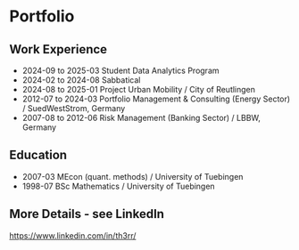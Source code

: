 # Portfolio

## Work Experience

* 2024-09 to 2025-03 Student Data Analytics Program
* 2024-02 to 2024-08 Sabbatical
* 2024-08 to 2025-01 Project Urban Mobility / City of Reutlingen
* 2012-07 to 2024-03 Portfolio Management & Consulting (Energy Sector) / SuedWestStrom, Germany
* 2007-08 to 2012-06 Risk Management (Banking Sector) / LBBW, Germany

## Education
* 2007-03 MEcon (quant. methods) / University of Tuebingen
* 1998-07 BSc  Mathematics / University of Tuebingen

## More Details - see LinkedIn
https://www.linkedin.com/in/th3rr/
<!---
th3rr/th3rr is a ✨ special ✨ repository because its `README.md` (this file) appears on your GitHub profile.
You can click the Preview link to take a look at your changes.
--->
